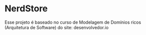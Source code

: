 # NerdStore

Esse projeto é baseado no curso de Modelagem de Domínios ricos (Arquitetura de Software) do site: desenvolvedor.io
